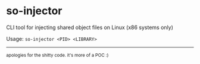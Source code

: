 # so-injector
CLI tool for injecting shared object files on Linux (x86 systems only)

Usage: 
`so-injector <PID> <LIBRARY>`

----------------
<sup>apologies for the shitty code.
it's more of a POC :)</sub>
